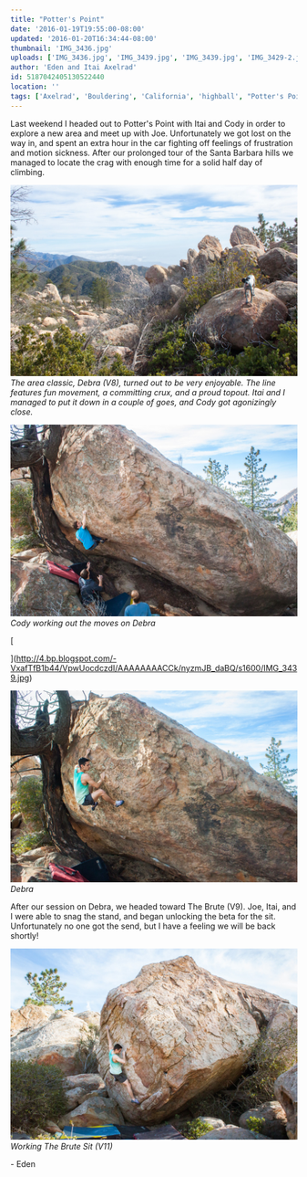 ```yaml
---
title: "Potter's Point"
date: '2016-01-19T19:55:00-08:00'
updated: '2016-01-20T16:34:44-08:00'
thumbnail: 'IMG_3436.jpg'
uploads: ['IMG_3436.jpg', 'IMG_3439.jpg', 'IMG_3439.jpg', 'IMG_3429-2.jpg', 'IMG_3463.jpg']
author: 'Eden and Itai Axelrad'
id: 5187042405130522440
location: ''
tags: ['Axelrad', 'Bouldering', 'California', 'highball', "Potter's Point", 'sandstone', 'Santa Barbara']
---
```


Last weekend I headed out to Potter's Point with Itai and Cody in order to explore a new area and meet up with Joe. Unfortunately we got lost on the way in, and spent an extra hour in the car fighting off feelings of frustration and motion sickness. After our prolonged tour of the Santa Barbara hills we managed to locate the crag with enough time for a solid half day of climbing. 

![image alt](uploads/IMG_3436.jpg)*The area classic, Debra (V8), turned out to be very enjoyable. The line features fun movement, a committing crux, and a proud topout. Itai and I managed to put it down in a couple of goes, and Cody got agonizingly close.*

![image alt](uploads/IMG_3439.jpg)*Cody working out the moves on Debra*

[

](http://4.bp.blogspot.com/-VxafTfB1b44/VpwUocdczdI/AAAAAAAACCk/nyzmJB_daBQ/s1600/IMG_3439.jpg)

![image alt](uploads/IMG_3429-2.jpg)*Debra*

After our session on Debra, we headed toward The Brute (V9). Joe, Itai, and I were able to snag the stand, and began unlocking the beta for the sit. Unfortunately no one got the send, but I have a feeling we will be back shortly!

![image alt](uploads/IMG_3463.jpg)*Working The Brute Sit (V11)*

\- Eden
